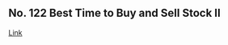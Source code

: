 ## No. 122 Best Time to Buy and Sell Stock II

[Link](https://leetcode.com/problems/best-time-to-buy-and-sell-stock-ii/)
